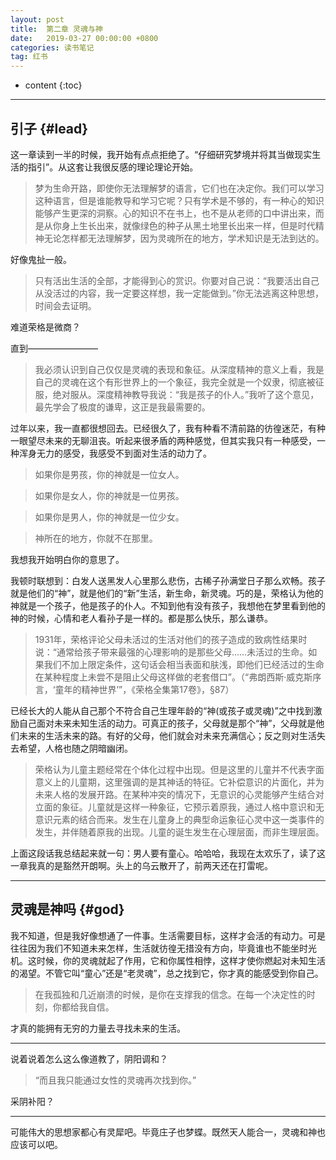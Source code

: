 ```yaml
---
layout: post
title:  第二章 灵魂与神
date:   2019-03-27 00:00:00 +0800
categories: 读书笔记
tag: 红书
---
```


* content
{:toc}


---

引子			{#lead}
-------------

这一章读到一半的时候，我开始有点点拒绝了。“仔细研究梦境并将其当做现实生活的指引”。从这套让我很反感的理论理论开始。

>梦为生命开路，即使你无法理解梦的语言，它们也在决定你。我们可以学习这种语言，但是谁能教导和学习它呢？只有学术是不够的，有一种心的知识能够产生更深的洞察。心的知识不在书上，也不是从老师的口中讲出来，而是从你身上生长出来，就像绿色的种子从黑土地里长出来一样，但是时代精神无论怎样都无法理解梦，因为灵魂所在的地方，学术知识是无法到达的。

好像鬼扯一般。

>只有活出生活的全部，才能得到心的赏识。你要对自己说：“我要活出自己从没活过的内容，我一定要这样想，我一定能做到。”你无法逃离这种思想，时间会去证明。

难道荣格是微商？

直到————————

>我必须认识到自己仅仅是灵魂的表现和象征。从深度精神的意义上看，我是自己的灵魂在这个有形世界上的一个象征，我完全就是一个奴隶，彻底被征服，绝对服从。深度精神教导我说：“我是孩子的仆人。”我听了这个意见，最先学会了极度的谦卑，这正是我最需要的。

过年以来，我一直都很想回去。已经很久了，我有种看不清前路的彷徨迷茫，有种一眼望尽未来的无聊沮丧。听起来很矛盾的两种感觉，但其实我只有一种感受，一种浑身无力的感受，我感受不到面对生活的动力了。

>如果你是男孩，你的神就是一位女人。

>如果你是女人，你的神就是一位男孩。

>如果你是男人，你的神就是一位少女。

>神所在的地方，你就不在那里。

我想我开始明白你的意思了。

我顿时联想到：白发人送黑发人心里那么悲伤，古稀子孙满堂日子那么欢畅。孩子就是他们的“神”，就是他们的“新”生活，新生命，新灵魂。巧的是，荣格认为他的神就是一个孩子，他是孩子的仆人。不知到他有没有孩子，我想他在梦里看到他的神的时候，心情和老人看孙子是一样的。都是那么快乐，那么谦恭。


>1931年，荣格评论父母未活过的生活对他们的孩子造成的致病性结果时说：“通常给孩子带来最强的心理影响的是那些父母……未活过的生命。如果我们不加上限定条件，这句话会相当表面和肤浅，即他们已经活过的生命在某种程度上未尝不是阻止父母这样做的老套借口”。（“弗朗西斯·威克斯序言，‘童年的精神世界’”，《荣格全集第17卷》，§87）

已经长大的人能从自己那个不符合自己生理年龄的“神(或孩子或灵魂)”之中找到激励自己面对未来未知生活的动力。可真正的孩子，父母就是那个“神”，父母就是他们未来的生活未来的路。有好的父母，他们就会对未来充满信心；反之则对生活失去希望，人格也随之阴暗幽闭。

>荣格认为儿童主题经常在个体化过程中出现。但是这里的儿童并不代表字面意义上的儿童期，这里强调的是其神话的特征。它补偿意识的片面化，并为未来人格的发展开路。在某种冲突的情况下，无意识的心灵能够产生结合对立面的象征。儿童就是这样一种象征，它预示着原我，通过人格中意识和无意识元素的结合而来。发生在儿童身上的典型命运象征心灵中这一类事件的发生，并伴随着原我的出现。儿童的诞生发生在心理层面，而非生理层面。

上面这段话我总结起来就一句：男人要有童心。哈哈哈，我现在太欢乐了，读了这一章我真的是豁然开朗啊。头上的乌云散开了，前两天还在打雷呢。


---

灵魂是神吗			{#god}
-------------

我不知道，但是我好像想通了一件事。生活需要目标，这样才会活的有动力。可是往往因为我们不知道未来怎样，生活就彷徨无措没有方向，毕竟谁也不能坐时光机。这时候，你的灵魂就起了作用，它和你属性相悖，这样才使你燃起对未知生活的渴望。不管它叫“童心”还是“老灵魂”，总之找到它，你才真的能感受到你自己。

>在我孤独和几近崩溃的时候，是你在支撑我的信念。在每一个决定性的时刻，你都给我自信。

才真的能拥有无穷的力量去寻找未来的生活。

---------------------------------------

说着说着怎么这么像道教了，阴阳调和？

>“而且我只能通过女性的灵魂再次找到你。”

采阴补阳？

---------------------------------------

可能伟大的思想家都心有灵犀吧。毕竟庄子也梦蝶。既然天人能合一，灵魂和神也应该可以吧。
